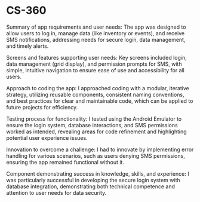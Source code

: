 # CS-360

Summary of app requirements and user needs:
The app was designed to allow users to log in, manage data (like inventory or events), and receive SMS notifications, addressing needs for secure login, data management, and timely alerts.

Screens and features supporting user needs:
Key screens included login, data management (grid display), and permission prompts for SMS, with simple, intuitive navigation to ensure ease of use and accessibility for all users.

Approach to coding the app:
I approached coding with a modular, iterative strategy, utilizing reusable components, consistent naming conventions, and best practices for clear and maintainable code, which can be applied to future projects for efficiency.

Testing process for functionality:
I tested using the Android Emulator to ensure the login system, database interactions, and SMS permissions worked as intended, revealing areas for code refinement and highlighting potential user experience issues.

Innovation to overcome a challenge:
I had to innovate by implementing error handling for various scenarios, such as users denying SMS permissions, ensuring the app remained functional without it.

Component demonstrating success in knowledge, skills, and experience:
I was particularly successful in developing the secure login system with database integration, demonstrating both technical competence and attention to user needs for data security.
